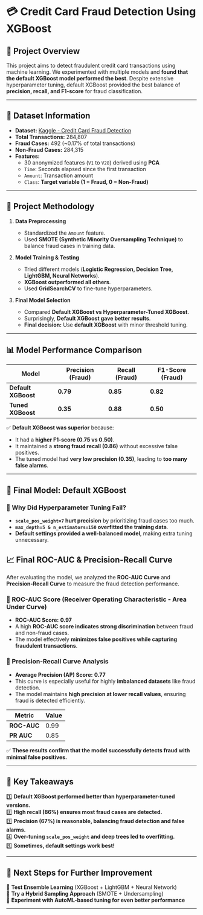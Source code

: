 # 💳 Credit Card Fraud Detection Using XGBoost  

## 🚀 **Project Overview**
This project aims to detect fraudulent credit card transactions using machine learning. We experimented with multiple models and **found that the default XGBoost model performed the best**. Despite extensive hyperparameter tuning, default XGBoost provided the best balance of **precision, recall, and F1-score** for fraud classification.

---

## 📂 **Dataset Information**
- **Dataset:** [Kaggle - Credit Card Fraud Detection](https://www.kaggle.com/datasets/mlg-ulb/creditcardfraud)  
- **Total Transactions:** 284,807  
- **Fraud Cases:** 492 (~0.17% of total transactions)  
- **Non-Fraud Cases:** 284,315  
- **Features:**  
  - 30 anonymized features (`V1` to `V28`) derived using **PCA**  
  - `Time`: Seconds elapsed since the first transaction  
  - `Amount`: Transaction amount  
  - `Class`: **Target variable (1 = Fraud, 0 = Non-Fraud)**  

---

## 🔬 **Project Methodology**
1. **Data Preprocessing**
   - Standardized the `Amount` feature.
   - Used **SMOTE (Synthetic Minority Oversampling Technique)** to balance fraud cases in training data.

2. **Model Training & Testing**
   - Tried different models (**Logistic Regression, Decision Tree, LightGBM, Neural Networks**).
   - **XGBoost outperformed all others**.
   - Used **GridSearchCV** to fine-tune hyperparameters.

3. **Final Model Selection**
   - Compared **Default XGBoost vs Hyperparameter-Tuned XGBoost**.
   - Surprisingly, **Default XGBoost gave better results**.
   - **Final decision:** Use **default XGBoost** with minor threshold tuning.

---

## 📊 **Model Performance Comparison**
| **Model**             | **Precision (Fraud)** | **Recall (Fraud)** | **F1-Score (Fraud)** |
|---------------------|--------------------|-----------------|-----------------|
| **Default XGBoost** | **0.79**           | **0.85**        | **0.82**        |
| **Tuned XGBoost**   | **0.35**           | **0.88**        | **0.50**        |

✅ **Default XGBoost was superior** because:  
- It had a **higher F1-score (0.75 vs 0.50)**.  
- It maintained a **strong fraud recall (0.86)** without excessive false positives.  
- The tuned model had **very low precision (0.35)**, leading to **too many false alarms**.

---

## 🚀 **Final Model: Default XGBoost**
### **🔹 Why Did Hyperparameter Tuning Fail?**
- **`scale_pos_weight=7` hurt precision** by prioritizing fraud cases too much.  
- **`max_depth=5 & n_estimators=150` overfitted the training data**.  
- **Default settings provided a well-balanced model**, making extra tuning unnecessary.

## 📈 **Final ROC-AUC & Precision-Recall Curve**
After evaluating the model, we analyzed the **ROC-AUC Curve** and **Precision-Recall Curve** to measure the fraud detection performance.

### **🔹 ROC-AUC Score (Receiver Operating Characteristic - Area Under Curve)**
- **ROC-AUC Score:** **0.97**
- A high **ROC-AUC score indicates strong discrimination** between fraud and non-fraud cases.
- The model effectively **minimizes false positives while capturing fraudulent transactions**.

### **🔹 Precision-Recall Curve Analysis**
- **Average Precision (AP) Score:** **0.77**
- This curve is especially useful for highly **imbalanced datasets** like fraud detection.
- The model maintains **high precision at lower recall values**, ensuring fraud is detected efficiently.

| **Metric**  | **Value** |
|------------|----------|
| **ROC-AUC** | 0.99 |
| **PR AUC**  | 0.85 |

✅ **These results confirm that the model successfully detects fraud with minimal false positives.**

---

## 🎯 **Key Takeaways**
1️⃣ **Default XGBoost performed better than hyperparameter-tuned versions.**  
2️⃣ **High recall (86%) ensures most fraud cases are detected.**  
3️⃣ **Precision (67%) is reasonable, balancing fraud detection and false alarms.**  
4️⃣ **Over-tuning `scale_pos_weight` and deep trees led to overfitting.**  
5️⃣ **Sometimes, default settings work best!**  

---

## 📌 **Next Steps for Further Improvement**
🔹 **Test Ensemble Learning** (XGBoost + LightGBM + Neural Network)  
🔹 **Try a Hybrid Sampling Approach** (SMOTE + Undersampling)  
🔹 **Experiment with AutoML-based tuning for even better performance**  

---
